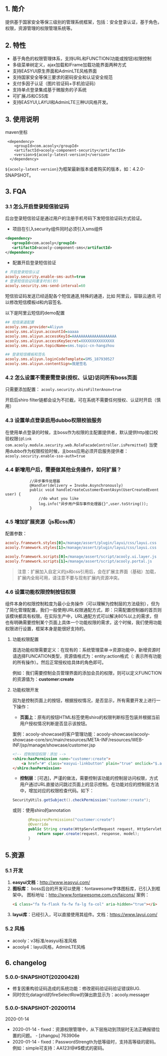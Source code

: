 <!-- title: 后台管理框架组件 -->
<!-- name: acooly-component-security -->
<!-- type: app -->
<!-- author: zhangpu,qiubo,shuijing -->
<!-- date: 2019-11-30 -->
## 1. 简介

提供基于国家安全等保三级别的管理系统框架，包括：安全登录认证，基于角色，权限，资源管理的权限管理系统等。


## 2. 特性

* 基于角色的权限管理体系，支持URL和FUNCTION(功能或按钮)权限控制
* 多级菜单树定义，ajax加载和IFrame加载功能界面两种方式
* 支持EASYUI原生界面和AdminLTE风格界面
* 支持国家安全等保三要求的密码安全和认证安全规范
* 支付多因子认证（图片验证码+手机验证码）
* 支持单点登录集成基于微服务的子系统
* 可扩展JS和CSS库
* 支持EASYUI,LAYUI和AdminLTE三种UI风格开发。

## 3. 使用说明

maven坐标

     <dependency>
        <groupId>com.acooly</groupId>
        <artifactId>acooly-component-security</artifactId>
        <version>${acooly-latest-version}</version>
      </dependency>

`${acooly-latest-version}`为框架最新版本或者购买的版本，如：4.2.0-SNAPSHOT。



## 3. FQA

### 3.1 怎么开启登录短信验证码

后台登录短信验证是通过用户的注册手机号码下发短信验证码方式验证。

* 项目在引入security组件同时必须引入sms组件

```xml
<dependency>
   <groupId>com.acooly</groupId>
   <artifactId>acooly-component-sms</artifactId>
</dependency>
```
     

* 配置开启登录短信验证

```ini
# 开启登录短信认证
acooly.security.enable-sms-auth=true
# 登录短信验证码重复时长(秒)
acooly.security.sms-send-interval=60
```

短信验证码发送已经适配各个短信通道,特殊的通道，比如 阿里云，容联云通讯 可以修改短信模板id和内容签名.

以下是阿里云短信的demo配置

```ini
## 短信渠道配置
acooly.sms.provider=Aliyun
acooly.sms.aliyun.accountId=aaaaa
acooly.sms.aliyun.accessKeyId=AAAAAAAAAAAAAAAAAAAA
acooly.sms.aliyun.accessKeySecret=XXXXXXXXXXXXXXX
acooly.sms.aliyun.topicName=sms.topic-cn-hangzhou

## 登录短信模板和签名
acooly.sms.aliyun.loginCodeTemplate=SMS_187930527
acooly.sms.aliyun.contentSign=我是签名
```

### 4.2 怎么设置不需要需登录(授权、认证)访问所有boss页面

只需要添加配置：
`acooly.security.shiroFilterAnon=true
`

开启后shiro filter链都会设为不拦截，可在系统不需要任何授权、认证时开启（慎用）

### 4.3 设置单点登录启用dubbo权限校验服务

在使用单点登录的时候，主boss作为权限的主配置提供者，默认提供http接口校验权限`{@link com.acooly.module.security.web.RoleFacadeController.isPermitted}`
当使用dubbo作为权限校验时候，主boss应用必须开启服务提供者：
`acooly.security.enable-sso-auth=true
`

### 4.4 新增用户后，需要做其他业务操作，如何扩展？
       
               //异步事件处理器
               @Handler(delivery = Invoke.Asynchronously)
               public void handleCreateCustomerEventAsyn(UserCreatedEvent user) {
                   //do what you like
                   log.info("异步用户保存事件处理器{}",user.toString());
               }
 
### 4.5 增加扩展资源（js和css库）
配置参数：

```ini
acooly.framework.styles[0]=/manage/assert/plugin/layui/css/layui.css
acooly.framework.styles[1]=/manage/assert/plugin/layui/css/layui.css

acooly.framework.scripts[0]=/manage/assert/script/acooly.ui.layer.js
acooly.framework.scripts[1]=/manage/assert/script/acooly.portal.js
```

>注意：扩展加入自定义的js和css引用后，会在扩展主界面（基础）加载，扩展内全局可用，请注意不要与现有扩展内资源冲突。
   
### 4.6 设置功能权限控制按钮权限

组件本身的权限控制粒度为最小业务操作（可以理解为控制层的方法级别），但为了简化管理配置，我们一般使用URL权限通配方式，即：只需配置控制器的首页则该模块都具有权限。在实际生产中，URL通配方式可以解决80%以上的需求，但也有明确需要控制某个页面上具体一个功能权限的需求，这个时候，我们使用功能权限进行设置，框架本身是能很好支持的。

1. 功能权限配置

	首选功能权限需要定义：在现有的：系统管理菜单->资源功能中，新增资源时请选择FUNCATION类型，资源值格式为：entity:action格式（*:* 表示所有功能的所有操作）。然后正常授权给具体的角色即可。

	例如：我们需要控制会员管理界面的添加会员的权限，则可以定义FUNCTION的资源值为：**customer:create**

2. 功能权限开发

	因为是控制页面上的按钮，根据授权情况，是否显示，所有需要开发上进行一下操作：

	* **页面上**：原有的按钮HTML标签使用shiro的权限判断标签包装并根据当前用户授权情况判断是否显示该按钮。

	案例：acooly-showcase的客户管理功能：acooly-showcase/acooly-showcase-core/src/main/resources/META-INF/resources/WEB-INF/jsp/manage/showcase/customer.jsp

	```html
	<!-- 控制按钮权限：添加 -->
	<shiro:hasPermission name="customer:create">
		<a href="#" class="easyui-linkbutton" plain="true" onclick="$.acooly.framework.create({url:'/manage/showcase/customer/create.html',entity:'customer',width:700,height:400,reload:true})"><i class="fa fa-plus-circle fa-lg fa-fw fa-col"></i>添加</a>
	</shiro:hasPermission>
	```

	* **控制层**：[可选]，严谨的做法，需要控制该功能的控制层访问权限，方式用户通过URL直接访问跳过页面上的显示控制。在功能对应的控制层方法中，增加对应的权限检查代码。如下：

	```java
	SecurityUtils.getSubject().checkPermission("customer:create");
	```
 
    或则：使用shiro的annotation
    
    ```java
           @RequiresPermissions("customer:create")
           @Override
           public String create(HttpServletRequest request, HttpServletResponse response, Model model) {
               return super.create(request, response, model);
           }
    ```
	    
               
## 5.资源

### 5.1 开发

1. **easyui文档**：http://www.jeasyui.com/
1. **图标库**：
    boss后台的开发可以使用：fontawesome字体图标库，已引入到框架中。
    图标地址：http://www.fontawesome.com.cn/faicons/
    案例：
    ```html
    <i class="fa fa-flask fa-fw fa-lg fa-col" aria-hidden="true"></i>
    ```
2. **layui库**：已经引入，可以直接使用其组件。文档：https://www.layui.com/

### 5.2 风格

* acooly：v3标准/easyui标准风格
* acooly4：layui风格，AdminLTE风格

## 6. changelog


### 5.0.0-SNAPSHOT(20200428)

* 修复因重构验证码造成的系统功能：修改密码验证码验证错误BUG.
* 同时优化datagrid的fireSelectRow的弹出款显示为：acooly.messager

### 5.0.0-SNAPSHOT-20200114

2020-01-14

* 2020-01-14 - fixed：资源权限管理中，从下层拖动到顶层时无法正确报错位置的问题。 - [zhangpu] 763906e
* 2020-01-14 - fixed：PasswordStrength为低等级时，支持高等级的密码。例如：simple可支持：AA123!@#$模式的密码。


             